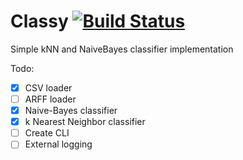 # Classy [![Build Status](https://travis-ci.org/koneko096/Classy.svg?branch=master)](https://travis-ci.org/koneko096/Classy)

Simple kNN and NaiveBayes classifier implementation

Todo:
- [x] CSV loader
- [ ] ARFF loader
- [x] Naive-Bayes classifier
- [x] k Nearest Neighbor classifier
- [ ] Create CLI
- [ ] External logging

